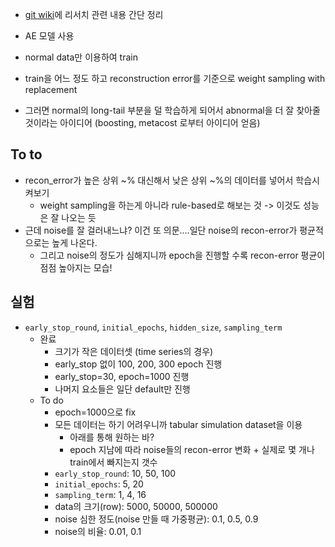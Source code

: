 - [git wiki](https://github.com/minsoo9506/my-paper/wiki)에 리서치 관련 내용 간단 정리

- AE 모델 사용
- normal data만 이용하여 train
- train을 어느 정도 하고 reconstruction error를 기준으로 weight sampling with replacement
- 그러면 normal의 long-tail 부분을 덜 학습하게 되어서 abnormal을 더 잘 찾아줄 것이라는 아이디어 (boosting, metacost 로부터 아이디어 얻음)

## To to
- recon_error가 높은 상위 ~% 대신해서 낮은 상위 ~%의 데이터를 넣어서 학습시켜보기
  - weight sampling을 하는게 아니라 rule-based로 해보는 것 -> 이것도 성능은 잘 나오는 듯
- 근데 noise를 잘 걸러내느냐? 이건 또 의문....일단 noise의 recon-error가 평균적으로는 높게 나온다.
  - 그리고 noise의 정도가 심해지니까 epoch을 진행할 수록 recon-error 평균이 점점 높아지는 모습!

## 실험
- `early_stop_round`, `initial_epochs`, `hidden_size`, `sampling_term`
  - 완료
    - 크기가 작은 데이터셋 (time series의 경우)
    - early_stop 없이 100, 200, 300 epoch 진행
    - early_stop=30, epoch=1000 진행
    - 나머지 요소들은 일단 default만 진행
  - To do
    - epoch=1000으로 fix
    - 모든 데이터는 하기 어려우니까 tabular simulation dataset을 이용
      - 아래를 통해 원하는 바?
      - epoch 지남에 따라 noise들의 recon-error 변화 + 실제로 몇 개나 train에서 빠지는지 갯수
    - `early_stop_round`: 10, 50, 100
    - `initial_epochs`: 5, 20
    - `sampling_term`: 1, 4, 16
    - data의 크기(row): 5000, 50000, 500000
    - noise 심한 정도(noise 만들 때 가중평균): 0.1, 0.5, 0.9
    - noise의 비율: 0.01, 0.1
